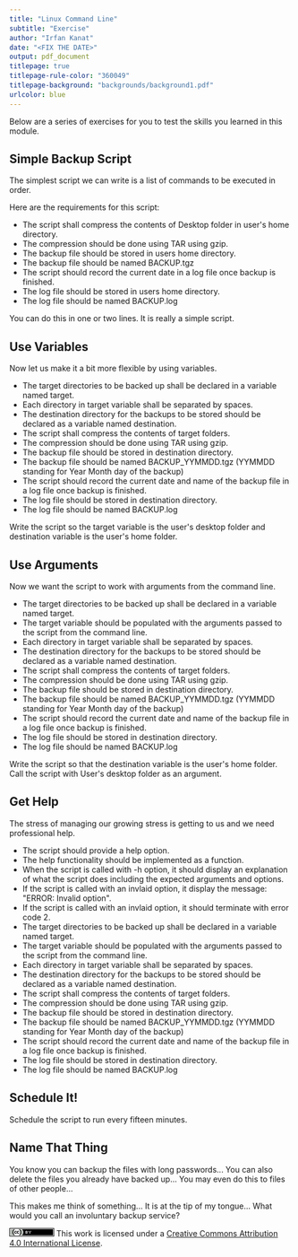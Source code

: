 ```yaml
---
title: "Linux Command Line"
subtitle: "Exercise"
author: "Irfan Kanat"
date: "<FIX THE DATE>"
output: pdf_document
titlepage: true
titlepage-rule-color: "360049"
titlepage-background: "backgrounds/background1.pdf"
urlcolor: blue
---
```


Below are a series of exercises for you to test the skills you learned in this module.

## Simple Backup Script

The simplest script we can write is a list of commands to be executed in order.

Here are the requirements for this script:

* The script shall compress the contents of Desktop folder in user's home directory.
* The compression should be done using TAR using gzip.
* The backup file should be stored in users home directory.
* The backup file should be named BACKUP.tgz
* The script should record the current date in a log file once backup is finished.
* The log file should be stored in users home directory.
* The log file should be named BACKUP.log

You can do this in one or two lines. It is really a simple script.

## Use Variables

Now let us make it a bit more flexible by using variables.

* The target directories to be backed up shall be declared in a variable named target.
* Each directory in target variable shall be separated by spaces.
* The destination directory for the backups to be stored should be declared as a variable named destination.
* The script shall compress the contents of target folders.
* The compression should be done using TAR using gzip.
* The backup file should be stored in destination directory.
* The backup file should be named BACKUP_YYMMDD.tgz (YYMMDD standing for Year Month day of the backup)
* The script should record the current date and name of the backup file in a log file once backup is finished.
* The log file should be stored in destination directory.
* The log file should be named BACKUP.log

Write the script so the target variable is the user's desktop folder and destination variable is the user's home folder.

## Use Arguments

Now we want the script to work with arguments from the command line.

* The target directories to be backed up shall be declared in a variable named target.
* The target variable should be populated with the arguments passed to the script from the command line.
* Each directory in target variable shall be separated by spaces.
* The destination directory for the backups to be stored should be declared as a variable named destination.
* The script shall compress the contents of target folders.
* The compression should be done using TAR using gzip.
* The backup file should be stored in destination directory.
* The backup file should be named BACKUP_YYMMDD.tgz (YYMMDD standing for Year Month day of the backup)
* The script should record the current date and name of the backup file in a log file once backup is finished.
* The log file should be stored in destination directory.
* The log file should be named BACKUP.log

Write the script so that the destination variable is the user's home folder. Call the script with User's desktop folder as an argument.

## Get Help

The stress of managing our growing stress is getting to us and we need professional help.

* The script should provide a help option.
* The help functionality should be implemented as a function.
* When the script is called with -h option, it should display an explanation of what the script does including the expected arguments and options.
* If the script is called with an invlaid option, it display the message: "ERROR: Invalid option".
* If the script is called with an invlaid option, it should terminate with error code 2.
* The target directories to be backed up shall be declared in a variable named target.
* The target variable should be populated with the arguments passed to the script from the command line.
* Each directory in target variable shall be separated by spaces.
* The destination directory for the backups to be stored should be declared as a variable named destination.
* The script shall compress the contents of target folders.
* The compression should be done using TAR using gzip.
* The backup file should be stored in destination directory.
* The backup file should be named BACKUP_YYMMDD.tgz (YYMMDD standing for Year Month day of the backup)
* The script should record the current date and name of the backup file in a log file once backup is finished.
* The log file should be stored in destination directory.
* The log file should be named BACKUP.log

## Schedule It!

Schedule the script to run every fifteen minutes.

## Name That Thing

You know you can backup the files with long passwords... You can also delete the files you already have backed up... You may even do this to files of other people... 

This makes me think of something... It is at the tip of my tongue... What would you call an involuntary backup service?

![CC4](CC4.png) This work is licensed under a [Creative Commons Attribution 4.0 International License](http://creativecommons.org/licenses/by/4.0/).